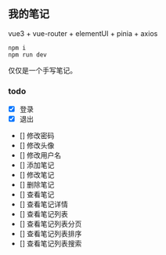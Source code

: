## 我的笔记

vue3 + vue-router + elementUI + pinia + axios

```
npm i
npm run dev
```

仅仅是一个手写笔记。

### todo

- [x] 登录
- [x] 退出
- [] 修改密码
- [] 修改头像
- [] 修改用户名
- [] 添加笔记
- [] 修改笔记
- [] 删除笔记
- [] 查看笔记
- [] 查看笔记详情
- [] 查看笔记列表
- [] 查看笔记列表分页
- [] 查看笔记列表排序
- [] 查看笔记列表搜索
